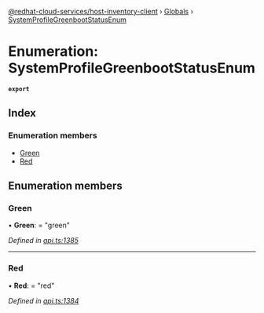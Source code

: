 [@redhat-cloud-services/host-inventory-client](../README.md) › [Globals](../globals.md) › [SystemProfileGreenbootStatusEnum](systemprofilegreenbootstatusenum.md)

# Enumeration: SystemProfileGreenbootStatusEnum

**`export`** 

## Index

### Enumeration members

* [Green](systemprofilegreenbootstatusenum.md#green)
* [Red](systemprofilegreenbootstatusenum.md#red)

## Enumeration members

###  Green

• **Green**: = "green"

*Defined in [api.ts:1385](https://github.com/RedHatInsights/javascript-clients/blob/master/packages/host-inventory/api.ts#L1385)*

___

###  Red

• **Red**: = "red"

*Defined in [api.ts:1384](https://github.com/RedHatInsights/javascript-clients/blob/master/packages/host-inventory/api.ts#L1384)*
